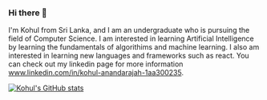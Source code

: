 ### Hi there 👋

I'm Kohul from Sri Lanka, and I am an undergraduate who is pursuing the field of Computer Science. I am interested in learning Artificial Intelligence by learning the fundamentals of algorithims and machine learning. I also am interested in learning new languages and frameworks such as react. You can check out my linkedin page for more information www.linkedin.com/in/kohul-anandarajah-1aa300235. 

[![Kohul's GitHub stats](https://github-readme-stats.vercel.app/api?username=kohular)](https://github.com/kohular/github-readme-stats)
